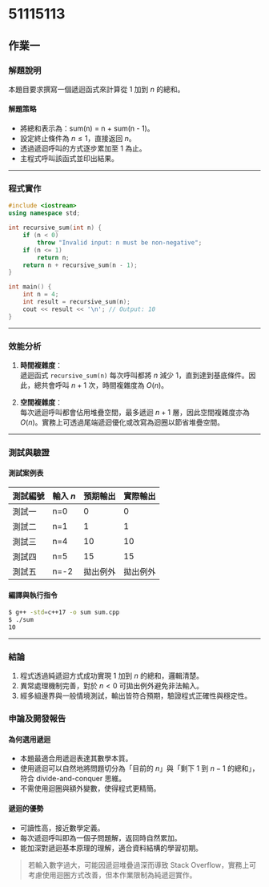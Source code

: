 # 51115113

## 作業一

### 解題說明

本題目要求撰寫一個遞迴函式來計算從 $1$ 加到 $n$ 的總和。

#### 解題策略

- 將總和表示為：sum(n) = n + sum(n - 1)。
- 設定終止條件為 $n \leq 1$，直接返回 $n$。
- 透過遞迴呼叫的方式逐步累加至 $1$ 為止。
- 主程式呼叫該函式並印出結果。

---

### 程式實作

```cpp
#include <iostream>
using namespace std;

int recursive_sum(int n) {
    if (n < 0)
        throw "Invalid input: n must be non-negative";
    if (n <= 1)
        return n;
    return n + recursive_sum(n - 1);
}

int main() {
    int n = 4;
    int result = recursive_sum(n);
    cout << result << '\n'; // Output: 10
}
```

---

### 效能分析

1. **時間複雜度**：  
   遞迴函式 `recursive_sum(n)` 每次呼叫都將 $n$ 減少 1，直到達到基底條件。因此，總共會呼叫 $n+1$ 次，時間複雜度為 $O(n)$。

2. **空間複雜度**：  
   每次遞迴呼叫都會佔用堆疊空間，最多遞迴 $n+1$ 層，因此空間複雜度亦為 $O(n)$。實務上可透過尾端遞迴優化或改寫為迴圈以節省堆疊空間。

---

### 測試與驗證

#### 測試案例表

| 測試編號 | 輸入 $n$ | 預期輸出 | 實際輸出 |
|----------|----------|----------|----------|
| 測試一   | n=0      | 0        | 0        |
| 測試二   | n=1      | 1        | 1        |
| 測試三   | n=4      | 10       | 10       |
| 測試四   | n=5      | 15       | 15       |
| 測試五   | n=-2     | 拋出例外 | 拋出例外 |

#### 編譯與執行指令

```bash
$ g++ -std=c++17 -o sum sum.cpp
$ ./sum
10
```

---

### 結論

1. 程式透過純遞迴方式成功實現 $1$ 加到 $n$ 的總和，邏輯清楚。 
2. 異常處理機制完善，對於 $n < 0$ 可拋出例外避免非法輸入。 
3. 經多組邊界與一般情境測試，輸出皆符合預期，驗證程式正確性與穩定性。

### 申論及開發報告

#### 為何選用遞迴

- 本題最適合用遞迴表達其數學本質。
- 使用遞迴可以自然地將問題切分為「目前的 $n$」與「剩下 $1$ 到 $n-1$ 的總和」，符合 divide-and-conquer 思維。
- 不需使用迴圈與額外變數，使得程式更精簡。

#### 遞迴的優勢

- 可讀性高，接近數學定義。
- 每次遞迴呼叫即為一個子問題解，返回時自然累加。
- 能加深對遞迴基本原理的理解，適合資料結構的學習初期。

> 若輸入數字過大，可能因遞迴堆疊過深而導致 Stack Overflow，實務上可考慮使用迴圈方式改善，但本作業限制為純遞迴實作。
